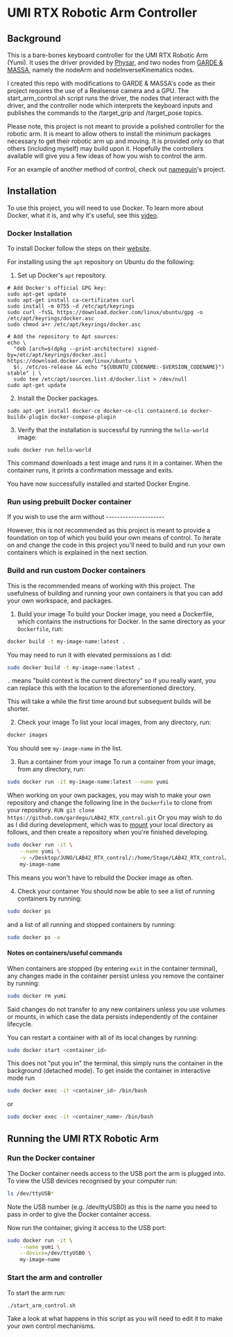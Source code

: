 # UMI RTX Robotic Arm Controller

## Background
This is a bare-bones keyboard controller for the UMI RTX Robotic Arm (Yumi). It uses the driver provided by [Physar](https://github.com/physar/umi-rtx), and two nodes from [GARDE & MASSA](https://github.com/gardegu/LAB42_RTX_control), namely the nodeArm and nodeInverseKinematics nodes.

I created this repo with modifications to GARDE & MASSA's code as their project requires the use of a Realsense camera and a GPU. The start_arm\_control.sh script runs the driver, the nodes that interact with the driver, and the controller node which interprets the keyboard inputs and publishes the commands to the /target_grip and /target_pose topics.

Please note, this project is not meant to provide a polished controller for the robotic arm. It is meant to allow others to install the minimum packages necessary to get their robotic arm up and moving. It is provided only so that others (including myself) may build upon it. Hopefully the controllers available will give you a few ideas of how you wish to control the arm.

For an example of another method of control, check out [nameguin](https://github.com/nameguin/umi_rtx_demos)'s project.

## Installation

To use this project, you will need to use Docker. To learn more about Docker, what it is, and why it's useful, see this [video](https://youtu.be/DQdB7wFEygo).

### Docker Installation

To install Docker follow the steps on their [website](https://docs.docker.com/engine/install/).

For installing using the `apt` repository on Ubuntu do the following:

1. Set up Docker's `apt` repository.
```
# Add Docker's official GPG key:
sudo apt-get update
sudo apt-get install ca-certificates curl
sudo install -m 0755 -d /etc/apt/keyrings
sudo curl -fsSL https://download.docker.com/linux/ubuntu/gpg -o /etc/apt/keyrings/docker.asc
sudo chmod a+r /etc/apt/keyrings/docker.asc

# Add the repository to Apt sources:
echo \
  "deb [arch=$(dpkg --print-architecture) signed-by=/etc/apt/keyrings/docker.asc] https://download.docker.com/linux/ubuntu \
  $(. /etc/os-release && echo "${UBUNTU_CODENAME:-$VERSION_CODENAME}") stable" | \
  sudo tee /etc/apt/sources.list.d/docker.list > /dev/null
sudo apt-get update
```

2. Install the Docker packages.
```
sudo apt-get install docker-ce docker-ce-cli containerd.io docker-buildx-plugin docker-compose-plugin
```

3. Verify that the installation is successful by running the `hello-world` image:
```
sudo docker run hello-world
```

This command downloads a test image and runs it in a container. When the container runs, it prints a confirmation message and exits.

You have now successfully installed and started Docker Engine.

### Run using prebuilt Docker container

If you wish to use the arm without ---------------------

However, this is not recommended as this project is meant to provide a foundation on top of which you build your own means of control. To iterate on and change the code in this project you'll need to build and run your own containers which is explained in the next section.

### Build and run custom Docker containers

This is the recommended means of working with this project.
The usefulness of building and running your own containers is that you can add your own workspace, and packages.

1. Build your image
To build your Docker image, you need a Dockerfile, which contains the instructions for Docker. In the same directory as your `Dockerfile`, run:
```bash
docker build -t my-image-name:latest .
```

You may need to run it with elevated permissions as I did:
```bash
sudo docker build -t my-image-name:latest .
```

`.` means "build context is the current directory" so if you really want, you can replace this with the location to the aforementioned directory.

This will take a while the first time around but subsequent builds will be shorter.

2. Check your image
To list your local images, from any directory, run:
```bash
docker images
```

You should see `my-image-name` in the list.

3. Run a container from your image
To run a container from your image, from any directory, run:
```bash
sudo docker run -it my-image-name:latest --name yumi
```

When working on your own packages, you may wish to make your own repository and change the following line in the `Dockerfile` to clone from your repository.
`RUN git clone https://github.com/gardegu/LAB42_RTX_control.git`
Or you may wish to do as I did during development, which was to [mount](https://docs.docker.com/engine/storage/bind-mounts/) your local directory as follows, and then create a repository when you're finished developing.
```bash
sudo docker run -it \
    --name yumi \
    -v ~/Desktop/JUNO/LAB42_RTX_control/:/home/Stage/LAB42_RTX_control/ \
    my-image-name
```
This means you won't have to rebuild the Docker image as often.

4. Check your container
You should now be able to see a list of running containers by running:
```bash
sudo docker ps
```
and a list of all running and stopped containers by running:
```bash
sudo docker ps -a
```

#### Notes on containers/useful commands
When containers are stopped (by entering `exit` in the container terminal), any changes made in the container persist unless you remove the container by running:
```bash
sudo docker rm yumi
```
Said changes do not transfer to any new containers unless you use volumes or mounts, in which case the data persists independently of the container lifecycle.

You can restart a container with all of its local changes by running:
```bash
sudo docker start <container_id>
```
This does not "put you in" the terminal, this simply runs the container in the background (detached mode). To get inside the container in interactive mode run
```bash
sudo docker exec -it <container_id> /bin/bash
```
or
```bash
sudo docker exec -it <container_name> /bin/bash
```

## Running the UMI RTX Robotic Arm

### Run the Docker container

The Docker container needs access to the USB port the arm is plugged into. To view the USB devices recognised by your computer run:
```bash
ls /dev/ttyUSB*
```
Note the USB number (e.g. /dev/ttyUSB0) as this is the name you need to pass in order to give the Docker container access.

Now run the container, giving it access to the USB port:
```bash
sudo docker run -it \
    --name yumi \
    --device=/dev/ttyUSB0 \
    my-image-name
```

### Start the arm and controller

To start the arm run:
```bash
./start_arm_control.sh
```
Take a look at what happens in this script as you will need to edit it to make your own control mechanisms.

